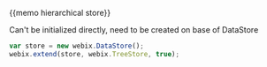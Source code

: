 
{{memo hierarchical store}}

Can't be initialized directly, need to be created on base of DataStore

~~~js
var store = new webix.DataStore();
webix.extend(store, webix.TreeStore, true);
~~~